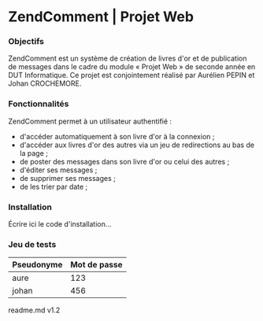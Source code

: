 # ZendComment | Projet Web

### Objectifs
ZendComment est un système de création de livres d'or et de publication de messages dans le cadre du module « Projet Web » de seconde année en DUT Informatique. Ce projet est conjointement réalisé par Aurélien PEPIN et Johan CROCHEMORE.

### Fonctionnalités
ZendComment permet à un utilisateur authentifié :
- d'accéder automatiquement à son livre d'or à la connexion ;
- d'accéder aux livres d'or des autres via un jeu de redirections au bas de la page ;
- de poster des messages dans son livre d'or ou celui des autres ;
- d'éditer ses messages ;
- de supprimer ses messages ;
- de les trier par date ;

### Installation
Écrire ici le code d'installation…

### Jeu de tests
|Pseudonyme|Mot de passe|
|---|---|
|aure|123|
|johan|456|

readme.md v1.2
